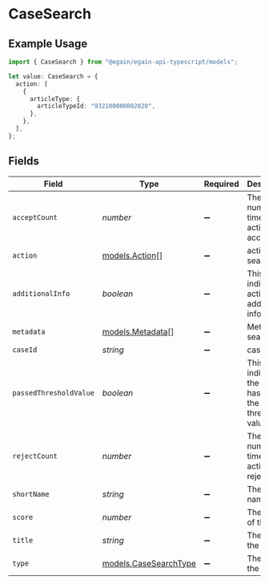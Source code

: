 # CaseSearch

## Example Usage

```typescript
import { CaseSearch } from "@egain/egain-api-typescript/models";

let value: CaseSearch = {
  action: [
    {
      articleType: {
        articleTypeId: "932100000002020",
      },
    },
  ],
};
```

## Fields

| Field                                                           | Type                                                            | Required                                                        | Description                                                     |
| --------------------------------------------------------------- | --------------------------------------------------------------- | --------------------------------------------------------------- | --------------------------------------------------------------- |
| `acceptCount`                                                   | *number*                                                        | :heavy_minus_sign:                                              | The number of times action was accepted                         |
| `action`                                                        | [models.Action](../models/action.md)[]                          | :heavy_minus_sign:                                              | actions in search                                               |
| `additionalInfo`                                                | *boolean*                                                       | :heavy_minus_sign:                                              | This field indicates if action has additional information       |
| `metadata`                                                      | [models.Metadata](../models/metadata.md)[]                      | :heavy_minus_sign:                                              | Metadata in search                                              |
| `caseId`                                                        | *string*                                                        | :heavy_minus_sign:                                              | case Id                                                         |
| `passedThresholdValue`                                          | *boolean*                                                       | :heavy_minus_sign:                                              | This field indicates if the case has passed the threshold value |
| `rejectCount`                                                   | *number*                                                        | :heavy_minus_sign:                                              | The number of times action was rejected                         |
| `shortName`                                                     | *string*                                                        | :heavy_minus_sign:                                              | The short name                                                  |
| `score`                                                         | *number*                                                        | :heavy_minus_sign:                                              | The score of the case                                           |
| `title`                                                         | *string*                                                        | :heavy_minus_sign:                                              | The title of the case                                           |
| `type`                                                          | [models.CaseSearchType](../models/casesearchtype.md)            | :heavy_minus_sign:                                              | The type of the action                                          |